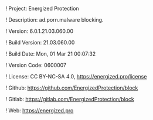 ! Project: Energized Protection

! Description: ad.porn.malware blocking.

! Version: 6.0.1.21.03.060.00

! Build Version: 21.03.060.00

! Build Date: Mon, 01 Mar 21 00:07:32

! Version Code: 0600007

! License: CC BY-NC-SA 4.0, https://energized.pro/license

! Github: https://github.com/EnergizedProtection/block

! Gitlab: https://gitlab.com/EnergizedProtection/block


! Web: https://energized.pro
